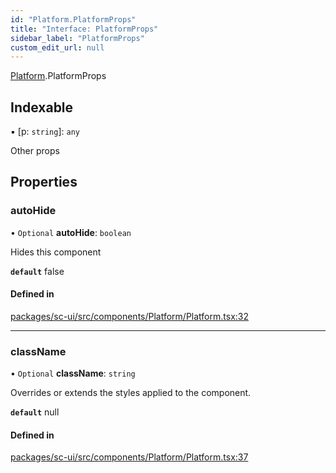 ```yaml
---
id: "Platform.PlatformProps"
title: "Interface: PlatformProps"
sidebar_label: "PlatformProps"
custom_edit_url: null
---
```


[Platform](../modules/Platform).PlatformProps

## Indexable

▪ [p: `string`]: `any`

Other props

## Properties

### autoHide

• `Optional` **autoHide**: `boolean`

Hides this component

**`default`** false

#### Defined in

[packages/sc-ui/src/components/Platform/Platform.tsx:32](https://github.com/selfcommunity/community-ui/blob/487fa8c/packages/sc-ui/src/components/Platform/Platform.tsx#L32)

___

### className

• `Optional` **className**: `string`

Overrides or extends the styles applied to the component.

**`default`** null

#### Defined in

[packages/sc-ui/src/components/Platform/Platform.tsx:37](https://github.com/selfcommunity/community-ui/blob/487fa8c/packages/sc-ui/src/components/Platform/Platform.tsx#L37)
